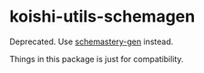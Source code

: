 # koishi-utils-schemagen

Deprecated. Use [schemastery-gen](https://npmjs.com/package/schemastery-gen) instead.

Things in this package is just for compatibility.